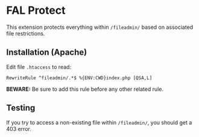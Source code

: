 # FAL Protect

This extension protects everything within `/fileadmin/` based on associated file restrictions.

## Installation (Apache)

Edit file `.htaccess` to read:

```
RewriteRule ^fileadmin/.*$ %{ENV:CWD}index.php [QSA,L]
```

**BEWARE:** Be sure to add this rule before any other related rule.

## Testing

If you try to access a non-existing file within `/fileadmin/`, you should get a 403 error.

